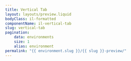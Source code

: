 ```yaml
---
title: Vertical Tab
layout: layouts/preview.liquid
bodyClass: il-formatted
componentName: il-vertical-tab
slug: vertical-tab
pagination:
    data: environments
    size: 1
    alias: environment
permalink: "{{ environment.slug }}/{{ slug }}-preview/"
---
```

